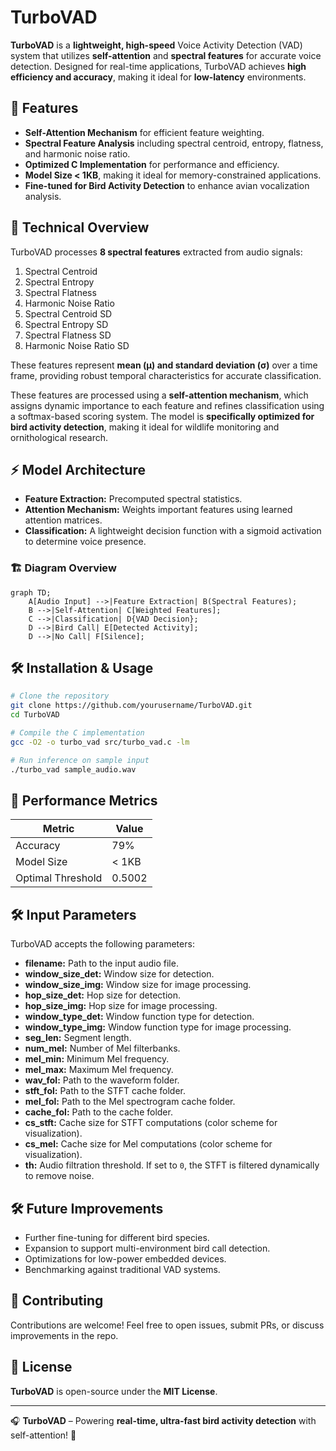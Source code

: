 # TurboVAD

**TurboVAD** is a **lightweight, high-speed** Voice Activity Detection (VAD) system that utilizes **self-attention** and **spectral features** for accurate voice detection. Designed for real-time applications, TurboVAD achieves **high efficiency and accuracy**, making it ideal for **low-latency** environments.

## 🚀 Features
- **Self-Attention Mechanism** for efficient feature weighting.
- **Spectral Feature Analysis** including spectral centroid, entropy, flatness, and harmonic noise ratio.
- **Optimized C Implementation** for performance and efficiency.
- **Model Size < 1KB**, making it ideal for memory-constrained applications.
- **Fine-tuned for Bird Activity Detection** to enhance avian vocalization analysis.

## 📌 Technical Overview
TurboVAD processes **8 spectral features** extracted from audio signals:
1. Spectral Centroid
2. Spectral Entropy
3. Spectral Flatness
4. Harmonic Noise Ratio
5. Spectral Centroid SD
6. Spectral Entropy SD
7. Spectral Flatness SD
8. Harmonic Noise Ratio SD

These features represent **mean (μ) and standard deviation (σ)** over a time frame, providing robust temporal characteristics for accurate classification.

These features are processed using a **self-attention mechanism**, which assigns dynamic importance to each feature and refines classification using a softmax-based scoring system. The model is **specifically optimized for bird activity detection**, making it ideal for wildlife monitoring and ornithological research.

## ⚡ Model Architecture
- **Feature Extraction:** Precomputed spectral statistics.
- **Attention Mechanism:** Weights important features using learned attention matrices.
- **Classification:** A lightweight decision function with a sigmoid activation to determine voice presence.

### 🏗 Diagram Overview
```mermaid
graph TD;
    A[Audio Input] -->|Feature Extraction| B(Spectral Features);
    B -->|Self-Attention| C[Weighted Features];
    C -->|Classification| D{VAD Decision};
    D -->|Bird Call| E[Detected Activity];
    D -->|No Call| F[Silence];
```

## 🛠️ Installation & Usage
```bash
# Clone the repository
git clone https://github.com/yourusername/TurboVAD.git
cd TurboVAD

# Compile the C implementation
gcc -O2 -o turbo_vad src/turbo_vad.c -lm

# Run inference on sample input
./turbo_vad sample_audio.wav
```

## 🎯 Performance Metrics
| Metric              | Value  |
|--------------------|--------|
| Accuracy          | 79%    |
| Model Size       | < 1KB  |
| Optimal Threshold | 0.5002 |

## 🛠️ Input Parameters
TurboVAD accepts the following parameters:
- **filename:** Path to the input audio file.
- **window_size_det:** Window size for detection.
- **window_size_img:** Window size for image processing.
- **hop_size_det:** Hop size for detection.
- **hop_size_img:** Hop size for image processing.
- **window_type_det:** Window function type for detection.
- **window_type_img:** Window function type for image processing.
- **seg_len:** Segment length.
- **num_mel:** Number of Mel filterbanks.
- **mel_min:** Minimum Mel frequency.
- **mel_max:** Maximum Mel frequency.
- **wav_fol:** Path to the waveform folder.
- **stft_fol:** Path to the STFT cache folder.
- **mel_fol:** Path to the Mel spectrogram cache folder.
- **cache_fol:** Path to the cache folder.
- **cs_stft:** Cache size for STFT computations (color scheme for visualization).
- **cs_mel:** Cache size for Mel computations (color scheme for visualization).
- **th:** Audio filtration threshold. If set to `0`, the STFT is filtered dynamically to remove noise.

## 🛠️ Future Improvements
- Further fine-tuning for different bird species.
- Expansion to support multi-environment bird call detection.
- Optimizations for low-power embedded devices.
- Benchmarking against traditional VAD systems.

## 🤝 Contributing
Contributions are welcome! Feel free to open issues, submit PRs, or discuss improvements in the repo.

## 💜 License
**TurboVAD** is open-source under the **MIT License**.

---

🎧 **TurboVAD** – Powering **real-time, ultra-fast bird activity detection** with self-attention! 🚀
